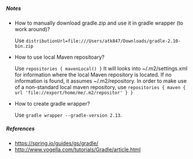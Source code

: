 ##### Notes 

* How to manually download gradle.zip and use it in gradle wrapper (to work around)? 

  Use ```distributionUrl=file:///Users/atk847/Downloads/gradle-2.10-bin.zip```

* How to use local Maven repositoary? 

  Use 
  `
  repositories {
     mavenLocal()
  }
  `
  It will looks into ~/.m2/settings.xml for information where the local Maven repository 
  is located. If no information is found, it assumes ~/.m2/repository.  In order to make 
  use of a non-standard local maven repository, use 
  `repositories {
      maven {
          url 'file://export/home/me/.m2/repositor'
      }
  }
  `
 * How to create gradle wrapper? 
 
    Use ```gradle wrapper --gradle-version 2.13```. 

##### References

* https://spring.io/guides/gs/gradle/
* http://www.vogella.com/tutorials/Gradle/article.html


